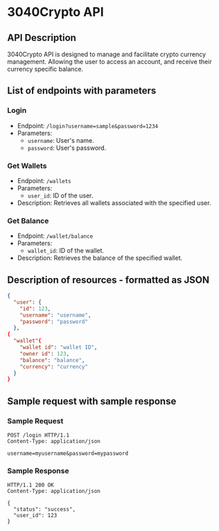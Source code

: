 # 3040Crypto API

## API Description

3040Crypto API is designed to manage and facilitate crypto currency management. Allowing the user to access an account, and receive their currency specific balance.

## List of endpoints with parameters

### Login

- Endpoint: `/login?username=sample&password=1234`
- Parameters:
  - `username`: User's name.
  - `password`: User's password.

### Get Wallets

- Endpoint: `/wallets`
- Parameters:
  - `user_id`: ID of the user.
- Description: Retrieves all wallets associated with the specified user.

### Get Balance

- Endpoint: `/wallet/balance`
- Parameters:
  - `wallet_id`: ID of the wallet.
- Description: Retrieves the balance of the specified wallet.

## Description of resources - formatted as JSON

```JSON
{
  "user": {
    "id": 123,
    "username": "username",
    "password": "password"
  },
{
  "wallet"{
    "wallet id": "wallet ID",
    "owner id": 123,
    "balance": "balance",
    "currency": "currency"
  }
}
```

## Sample request with sample response

### Sample Request

```http
POST /login HTTP/1.1
Content-Type: application/json

username=myusername&password=mypassword
```

### Sample Response

```http
HTTP/1.1 200 OK
Content-Type: application/json

{
  "status": "success",
  "user_id": 123
}
```
